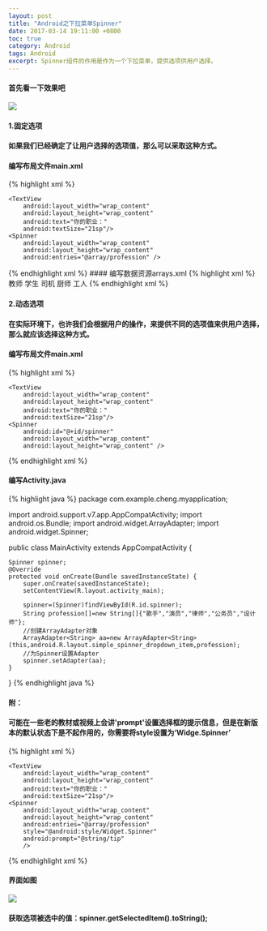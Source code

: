 ```yaml
---
layout: post
title: "Android之下拉菜单Spinner"
date: 2017-03-14 19:11:00 +0800
toc: true
category: Android
tags: Android
excerpt: Spinner组件的作用是作为一个下拉菜单，提供选项供用户选择。
---
```

#### 首先看一下效果吧
![]({{site.url}}/img/spinner01.gif)

#### 1.固定选项
#### 如果我们已经确定了让用户选择的选项值，那么可以采取这种方式。
#### 编写布局文件main.xml
{% highlight xml %}
<?xml version="1.0" encoding="utf-8"?>
<LinearLayout xmlns:android="http://schemas.android.com/apk/res/android"
    xmlns:tools="http://schemas.android.com/tools"
    android:id="@+id/activity_main"
    android:layout_width="match_parent"
    android:layout_height="match_parent"
    android:orientation="horizontal"
    tools:context="com.example.cheng.myapplication.MainActivity">

    <TextView
        android:layout_width="wrap_content"
        android:layout_height="wrap_content"
        android:text="你的职业："
        android:textSize="21sp"/>
    <Spinner
        android:layout_width="wrap_content"
        android:layout_height="wrap_content"
        android:entries="@array/profession" />

</LinearLayout>
{% endhighlight xml %}
#### 编写数据资源arrays.xml
{% highlight xml %}
<?xml version="1.0" encoding="utf-8"?>
<resources>
    <string-array name="profession" >
        <item>教师</item>
        <item>学生</item>
        <item>司机</item>
        <item>厨师</item>
        <item>工人</item>
    </string-array>
</resources>
{% endhighlight xml %}

#### 2.动态选项
#### 在实际环境下，也许我们会根据用户的操作，来提供不同的选项值来供用户选择，那么就应该选择这种方式。
#### 编写布局文件main.xml
{% highlight xml %}
<?xml version="1.0" encoding="utf-8"?>
<LinearLayout xmlns:android="http://schemas.android.com/apk/res/android"
    xmlns:tools="http://schemas.android.com/tools"
    android:id="@+id/activity_main"
    android:layout_width="match_parent"
    android:layout_height="match_parent"
    android:orientation="horizontal"
    tools:context="com.example.cheng.myapplication.MainActivity">

    <TextView
        android:layout_width="wrap_content"
        android:layout_height="wrap_content"
        android:text="你的职业："
        android:textSize="21sp"/>
    <Spinner
        android:id="@+id/spinner"
        android:layout_width="wrap_content"
        android:layout_height="wrap_content" />

</LinearLayout>
{% endhighlight xml %}

#### 编写Activity.java
{% highlight java %}
package com.example.cheng.myapplication;

import android.support.v7.app.AppCompatActivity;
import android.os.Bundle;
import android.widget.ArrayAdapter;
import android.widget.Spinner;

public class MainActivity extends AppCompatActivity {

    Spinner spinner;
    @Override
    protected void onCreate(Bundle savedInstanceState) {
        super.onCreate(savedInstanceState);
        setContentView(R.layout.activity_main);

        spinner=(Spinner)findViewById(R.id.spinner);
        String profession[]=new String[]{"歌手","演员","律师","公务员","设计师"};
        //创建ArrayAdapter对象
        ArrayAdapter<String> aa=new ArrayAdapter<String>(this,android.R.layout.simple_spinner_dropdown_item,profession);
        //为Spinner设置Adapter
        spinner.setAdapter(aa);
    }
}
{% endhighlight java %}

#### 附：
#### 可能在一些老的教材或视频上会讲'prompt'设置选择框的提示信息，但是在新版本的默认状态下是不起作用的，你需要将style设置为‘Widge.Spinner’
{% highlight xml %}
<?xml version="1.0" encoding="utf-8"?>
<LinearLayout xmlns:android="http://schemas.android.com/apk/res/android"
    xmlns:tools="http://schemas.android.com/tools"
    android:id="@+id/activity_main"
    android:layout_width="match_parent"
    android:layout_height="match_parent"
    android:orientation="horizontal"
    tools:context="com.example.cheng.myapplication.MainActivity">

    <TextView
        android:layout_width="wrap_content"
        android:layout_height="wrap_content"
        android:text="你的职业："
        android:textSize="21sp"/>
    <Spinner
        android:layout_width="wrap_content"
        android:layout_height="wrap_content"
        android:entries="@array/profession"
        style="@android:style/Widget.Spinner"
        android:prompt="@string/tip"
        />

</LinearLayout>
{% endhighlight xml %}

#### 界面如图
![]({{site.url}}/img/spinner02.png)
#### 获取选项被选中的值：spinner.getSelectedItem().toString();
